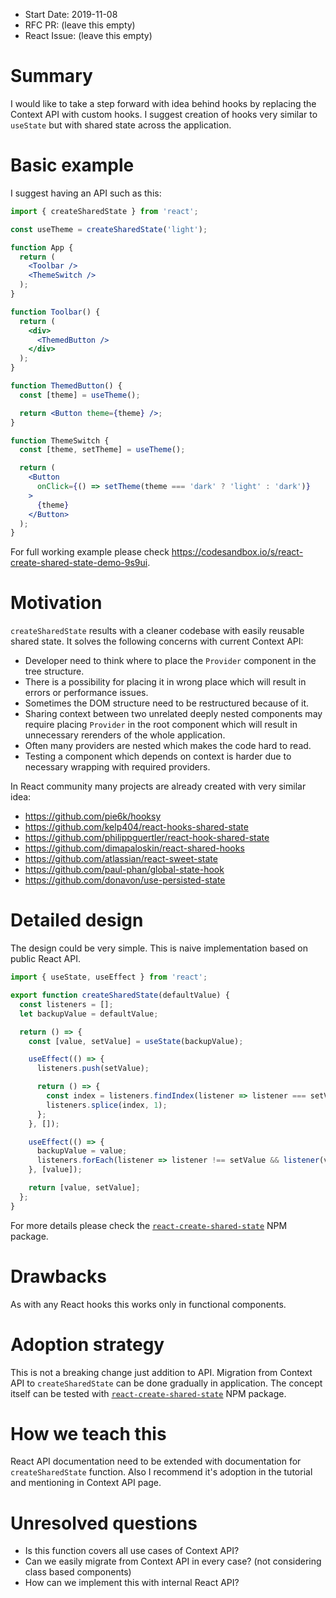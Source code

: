 - Start Date: 2019-11-08
- RFC PR: (leave this empty)
- React Issue: (leave this empty)

# Summary

I would like to take a step forward with idea behind hooks by replacing the Context API with custom hooks.
I suggest creation of hooks very similar to `useState` but with shared state across the application.

# Basic example

I suggest having an API such as this:

```jsx
import { createSharedState } from 'react';

const useTheme = createSharedState('light');

function App {
  return (
    <Toolbar />
    <ThemeSwitch />
  );
}

function Toolbar() {
  return (
    <div>
      <ThemedButton />
    </div>
  );
}

function ThemedButton() {
  const [theme] = useTheme();

  return <Button theme={theme} />;
}

function ThemeSwitch {
  const [theme, setTheme] = useTheme();

  return (
    <Button
      onClick={() => setTheme(theme === 'dark' ? 'light' : 'dark')}
    >
      {theme}
    </Button>
  );
}
```

For full working example please check https://codesandbox.io/s/react-create-shared-state-demo-9s9ui.

# Motivation

`createSharedState` results with a cleaner codebase with easily reusable shared state. It solves the following concerns with current Context API:  
- Developer need to think where to place the `Provider` component in the tree structure.
- There is a possibility for placing it in wrong place which will result in errors or performance issues.
- Sometimes the DOM structure need to be restructured because of it.
- Sharing context between two unrelated deeply nested components may require placing `Provider` in the root component which will result in unnecessary rerenders of the whole application.
- Often many providers are nested which makes the code hard to read.
- Testing a component which depends on context is harder due to necessary wrapping with required providers.

In React community many projects are already created with very similar idea:
- https://github.com/pie6k/hooksy
- https://github.com/kelp404/react-hooks-shared-state
- https://github.com/philippguertler/react-hook-shared-state
- https://github.com/dimapaloskin/react-shared-hooks
- https://github.com/atlassian/react-sweet-state
- https://github.com/paul-phan/global-state-hook
- https://github.com/donavon/use-persisted-state


# Detailed design

The design could be very simple. This is naive implementation based on public React API.

```jsx
import { useState, useEffect } from 'react';

export function createSharedState(defaultValue) {
  const listeners = [];
  let backupValue = defaultValue;

  return () => {
    const [value, setValue] = useState(backupValue);

    useEffect(() => {
      listeners.push(setValue);

      return () => {
        const index = listeners.findIndex(listener => listener === setValue);
        listeners.splice(index, 1);
      };
    }, []);

    useEffect(() => {
      backupValue = value;
      listeners.forEach(listener => listener !== setValue && listener(value));
    }, [value]);

    return [value, setValue];
  };
}
```

For more details please check the [`react-create-shared-state`](https://github.com/mucsi96/react-create-shared-state) NPM package. 

# Drawbacks

As with any React hooks this works only in functional components. 

# Adoption strategy

This is not a breaking change just addition to API.
Migration from Context API to `createSharedState` can be done gradually in application.
The concept itself can be tested with [`react-create-shared-state`](https://github.com/mucsi96/react-create-shared-state) NPM package.

# How we teach this

React API documentation need to be extended with documentation for `createSharedState` function.
Also I recommend it's adoption in the tutorial and mentioning in Context API page.

# Unresolved questions

- Is this function covers all use cases of Context API?
- Can we easily migrate from Context API in every case? (not considering class based components)
- How can we implement this with internal React API?